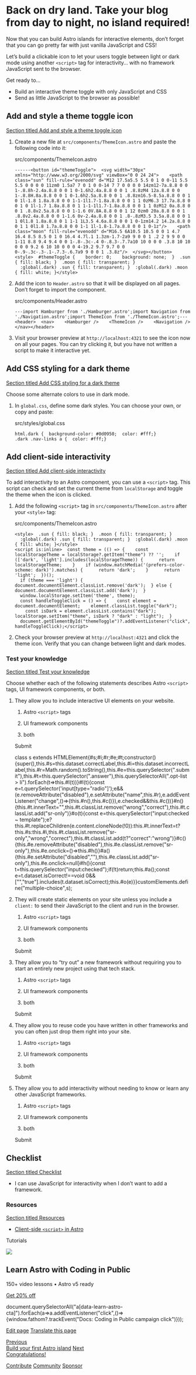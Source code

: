 Back on dry land. Take your blog from day to night, no island required!
=======================================================================

Now that you can build Astro islands for interactive elements, don’t forget that you can go pretty far with just vanilla JavaScript and CSS!

Let’s build a clickable icon to let your users toggle between light or dark mode using another `<script>` tag for interactivity… with no framework JavaScript sent to the browser.

Get ready to…

*   Build an interactive theme toggle with only JavaScript and CSS
*   Send as little JavaScript to the browser as possible!

Add and style a theme toggle icon
---------------------------------

[Section titled Add and style a theme toggle icon](#add-and-style-a-theme-toggle-icon)

1.  Create a new file at `src/components/ThemeIcon.astro` and paste the following code into it:
    
    src/components/ThemeIcon.astro
    
        ------<button id="themeToggle">  <svg width="30px" xmlns="http://www.w3.org/2000/svg" viewBox="0 0 24 24">    <path class="sun" fill-rule="evenodd" d="M12 17.5a5.5 5.5 0 1 0 0-11 5.5 5.5 0 0 0 0 11zm0 1.5a7 7 0 1 0 0-14 7 7 0 0 0 0 14zm12-7a.8.8 0 0 1-.8.8h-2.4a.8.8 0 0 1 0-1.6h2.4a.8.8 0 0 1 .8.8zM4 12a.8.8 0 0 1-.8.8H.8a.8.8 0 0 1 0-1.6h2.5a.8.8 0 0 1 .8.8zm16.5-8.5a.8.8 0 0 1 0 1l-1.8 1.8a.8.8 0 0 1-1-1l1.7-1.8a.8.8 0 0 1 1 0zM6.3 17.7a.8.8 0 0 1 0 1l-1.7 1.8a.8.8 0 1 1-1-1l1.7-1.8a.8.8 0 0 1 1 0zM12 0a.8.8 0 0 1 .8.8v2.5a.8.8 0 0 1-1.6 0V.8A.8.8 0 0 1 12 0zm0 20a.8.8 0 0 1 .8.8v2.4a.8.8 0 0 1-1.6 0v-2.4a.8.8 0 0 1 .8-.8zM3.5 3.5a.8.8 0 0 1 1 0l1.8 1.8a.8.8 0 1 1-1 1L3.5 4.6a.8.8 0 0 1 0-1zm14.2 14.2a.8.8 0 0 1 1 0l1.8 1.7a.8.8 0 0 1-1 1l-1.8-1.7a.8.8 0 0 1 0-1z"/>    <path class="moon" fill-rule="evenodd" d="M16.5 6A10.5 10.5 0 0 1 4.7 16.4 8.5 8.5 0 1 0 16.4 4.7l.1 1.3zm-1.7-2a9 9 0 0 1 .2 2 9 9 0 0 1-11 8.8 9.4 9.4 0 0 1-.8-.3c-.4 0-.8.3-.7.7a10 10 0 0 0 .3.8 10 10 0 0 0 9.2 6 10 10 0 0 0 4-19.2 9.7 9.7 0 0 0-.9-.3c-.3-.1-.7.3-.6.7a9 9 0 0 1 .3.8z"/>  </svg></button>
        <style>  #themeToggle {    border: 0;    background: none;  }  .sun { fill: black; }  .moon { fill: transparent; }
          :global(.dark) .sun { fill: transparent; }  :global(.dark) .moon { fill: white; }</style>
    
2.  Add the icon to `Header.astro` so that it will be displayed on all pages. Don’t forget to import the component.
    
    src/components/Header.astro
    
        ---import Hamburger from './Hamburger.astro';import Navigation from './Navigation.astro';import ThemeIcon from './ThemeIcon.astro';---<header>  <nav>    <Hamburger />    <ThemeIcon />    <Navigation />  </nav></header>
    
3.  Visit your browser preview at `http://localhost:4321` to see the icon now on all your pages. You can try clicking it, but you have not written a script to make it interactive yet.
    

Add CSS styling for a dark theme
--------------------------------

[Section titled Add CSS styling for a dark theme](#add-css-styling-for-a-dark-theme)

Choose some alternate colors to use in dark mode.

1.  In `global.css`, define some dark styles. You can choose your own, or copy and paste:
    
    src/styles/global.css
    
        html.dark {  background-color: #0d0950;  color: #fff;}
        .dark .nav-links a {  color: #fff;}
    

Add client-side interactivity
-----------------------------

[Section titled Add client-side interactivity](#add-client-side-interactivity)

To add interactivity to an Astro component, you can use a `<script>` tag. This script can check and set the current theme from `localStorage` and toggle the theme when the icon is clicked.

1.  Add the following `<script>` tag in `src/components/ThemeIcon.astro` after your `<style>` tag:
    
    src/components/ThemeIcon.astro
    
        <style>  .sun { fill: black; }  .moon { fill: transparent; }
          :global(.dark) .sun { fill: transparent; }  :global(.dark) .moon { fill: white; }</style>
        <script is:inline>  const theme = (() => {    const localStorageTheme = localStorage?.getItem("theme") ?? '';    if (['dark', 'light'].includes(localStorageTheme)) {      return localStorageTheme;    }    if (window.matchMedia('(prefers-color-scheme: dark)').matches) {      return 'dark';    }      return 'light';  })();
          if (theme === 'light') {    document.documentElement.classList.remove('dark');  } else {    document.documentElement.classList.add('dark');  }
          window.localStorage.setItem('theme', theme);
          const handleToggleClick = () => {    const element = document.documentElement;    element.classList.toggle("dark");
            const isDark = element.classList.contains("dark");    localStorage.setItem("theme", isDark ? "dark" : "light");  }
          document.getElementById("themeToggle")?.addEventListener("click", handleToggleClick);</script>
    
2.  Check your browser preview at `http://localhost:4321` and click the theme icon. Verify that you can change between light and dark modes.
    

### Test your knowledge

[Section titled Test your knowledge](#test-your-knowledge)

Choose whether each of the following statements describes Astro `<script>` tags, UI framework components, or both.

1.  They allow you to include interactive UI elements on your website.
    
    1.  Astro `<script>` tags
        
    2.  UI framework components
        
    3.  both
        
    
    Submit
    
    class s extends HTMLElement{#s;#i;#r;#e;#t;constructor(){super(),this.#s=this.dataset.correctLabel,this.#i=this.dataset.incorrectLabel,this.#r=Math.random().toString(),this.#e=this.querySelector(".submit"),this.#t=this.querySelector(".answer"),this.querySelectorAll(".opt-list > li").forEach(t=>this.#l(t))}#l(t){const e=t.querySelector('input\[type="radio"\]');e&&(e.removeAttribute("disabled"),e.setAttribute("name",this.#r),e.addEventListener("change",()=>{this.#n(),this.#c()}),e.checked&&this.#c())}#n(){this.#t.innerText="",this.#t.classList.remove("wrong","correct"),this.#t.classList.add("sr-only")}#o(t){const e=this.querySelector("input:checked ~ template");e?this.#t.replaceChildren(e.content.cloneNode(!0)):this.#t.innerText=t?this.#s:this.#i,this.#t.classList.remove("sr-only","wrong","correct"),this.#t.classList.add(t?"correct":"wrong")}#c(){this.#e.removeAttribute("disabled"),this.#e.classList.remove("sr-only"),this.#e.onclick=()=>this.#h()}#a(){this.#e.setAttribute("disabled",""),this.#e.classList.add("sr-only"),this.#e.onclick=null}#h(){const t=this.querySelector("input:checked");if(!t)return;this.#a();const e=t.dataset.isCorrect!==void 0&&\["","true"\].includes(t.dataset.isCorrect);this.#o(e)}}customElements.define("multiple-choice",s);
2.  They will create static elements on your site unless you include a `client:` to send their JavaScript to the client and run in the browser.
    
    1.  Astro `<script>` tags
        
    2.  UI framework components
        
    3.  both
        
    
    Submit
    
3.  They allow you to “try out” a new framework without requiring you to start an entirely new project using that tech stack.
    
    1.  Astro `<script>` tags
        
    2.  UI framework components
        
    3.  both
        
    
    Submit
    
4.  They allow you to reuse code you have written in other frameworks and you can often just drop them right into your site.
    
    1.  Astro `<script>` tags
        
    2.  UI framework components
        
    3.  both
        
    
    Submit
    
5.  They allow you to add interactivity without needing to know or learn any other JavaScript frameworks.
    
    1.  Astro `<script>` tags
        
    2.  UI framework components
        
    3.  both
        
    
    Submit
    

Checklist
---------

[Section titled Checklist](#checklist)

 *    I can use JavaScript for interactivity when I don’t want to add a framework.

### Resources

[Section titled Resources](#resources)

*   [Client-side `<script>` in Astro](/en/guides/client-side-scripts/)

Tutorials

![](/_astro/CodingInPublic.DpaYu7Qd_5sx41.webp)

Learn Astro with **Coding in Public**
-------------------------------------

150+ video lessons • Astro v5 ready

[Get 20% off](https://learnastro.dev?code=ASTRO_PROMO)

document.querySelectorAll("a\[data-learn-astro-cta\]").forEach(a=>a.addEventListener("click",()=>{window.fathom?.trackEvent("Docs: Coding in Public campaign click")}));

[Edit page](https://github.com/withastro/docs/edit/main/src/content/docs/en/tutorial/6-islands/2.mdx) [Translate this page](https://contribute.docs.astro.build/guides/i18n/)

[Previous  
Build your first Astro island](/en/tutorial/6-islands/1/) [Next  
Congratulations!](/en/tutorial/6-islands/3/)

[Contribute](/en/contribute/) [Community](https://astro.build/chat) [Sponsor](https://opencollective.com/astrodotbuild)